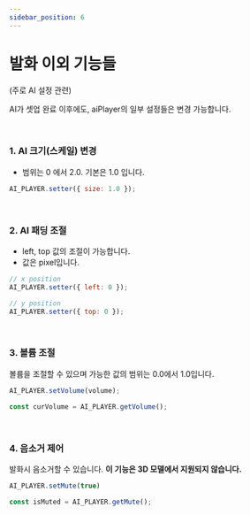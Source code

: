 ```yaml
---
sidebar_position: 6
---
```


# 발화 이외 기능들
(주로 AI 설정 관련)

AI가 셋업 완료 이후에도, aiPlayer의 일부 설정들은 변경 가능합니다. 


<br/>

### 1. AI 크기(스케일) 변경

- 범위는 0 에서 2.0. 기본은 1.0 입니다.

```javascript
AI_PLAYER.setter({ size: 1.0 });
```


<br/>

### 2. AI 패딩 조절 

- left, top 값의 조절이 가능합니다.
- 값은 pixel입니다.

```javascript
// x position
AI_PLAYER.setter({ left: 0 });

// y position
AI_PLAYER.setter({ top: 0 });
```


<br/>

### 3. 볼륨 조절 

볼륨을 조절할 수 있으며 가능한 값의 범위는 0.0에서 1.0입니다.

```javascript
AI_PLAYER.setVolume(volume);

const curVolume = AI_PLAYER.getVolume();
```


<br/>

### 4. 음소거 제어

발화시 음소거할 수 있습니다. **이 기능은 3D 모델에서 지원되지 않습니다.**

```javascript
AI_PLAYER.setMute(true)

const isMuted = AI_PLAYER.getMute();
```